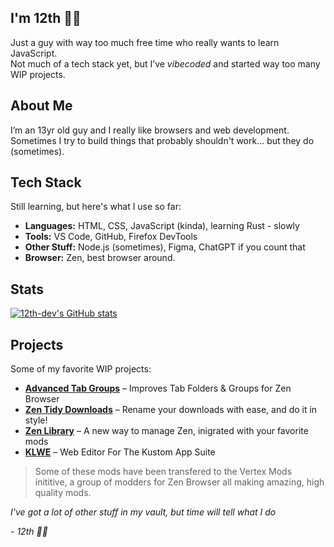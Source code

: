 ## I'm 12th ✌🏻  
Just a guy with way too much free time who really wants to learn JavaScript.  
Not much of a tech stack yet, but I’ve *vibecoded* and started way too many WIP projects.

## About Me  
I’m an 13yr old guy and I really like browsers and web development.  
Sometimes I try to build things that probably shouldn't work... but they do (sometimes).

## Tech Stack  
Still learning, but here's what I use so far:  
- **Languages:** HTML, CSS, JavaScript (kinda), learning Rust - slowly
- **Tools:** VS Code, GitHub, Firefox DevTools
- **Other Stuff:** Node.js (sometimes), Figma, ChatGPT if you count that
- **Browser:** Zen, best browser around.

## Stats 
[![12th-dev's GitHub stats](https://github-readme-stats.vercel.app/api?username=12th-devs)](https://github.com/12th-devs/github-readme-stats)

## Projects  
Some of my favorite WIP projects: 
- **[Advanced Tab Groups](https://github.com/Anoms12/Advanced-Tab-Groups)** –  Improves Tab Folders & Groups for Zen Browser
- **[Zen Tidy Downloads](https://github.com/Anoms12/Zen-Tidy-Downloads)** – Rename your downloads with ease, and do it in style!
- **[Zen Library](https://github.com/Anoms12/Zen-Library)** –  A new way to manage Zen, inigrated with your favorite mods 
- **[KLWE](https://github.com/Anoms12/Kustom-Web-Editor)** –  Web Editor For The Kustom App Suite

> Some of these mods have been transfered to the Vertex Mods inititive, a group of modders for Zen Browser all making amazing, high quality mods.

*I've got a lot of other stuff in my vault, but time will tell what I do*

*- 12th ✌🏻*
